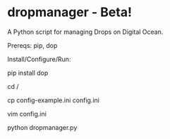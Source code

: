 dropmanager - Beta!
===========

A Python script for managing Drops on Digital Ocean.

Prereqs: pip, dop

Install/Configure/Run:

pip install dop

cd /<directory with dropmanager>

cp config-example.ini config.ini

vim config.ini

python dropmanager.py
